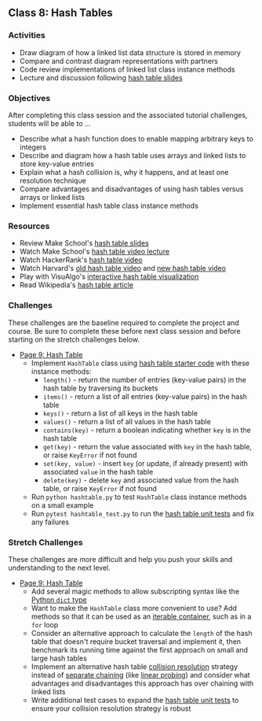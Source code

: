 ## Class 8: Hash Tables

### Activities
- Draw diagram of how a linked list data structure is stored in memory
- Compare and contrast diagram representations with partners
- Code review implementations of linked list class instance methods
- Lecture and discussion following [hash table slides]

### Objectives
After completing this class session and the associated tutorial challenges, students will be able to ...
- Describe what a hash function does to enable mapping arbitrary keys to integers
- Describe and diagram how a hash table uses arrays and linked lists to store key-value entries
- Explain what a hash collision is, why it happens, and at least one resolution technique
- Compare advantages and disadvantages of using hash tables versus arrays or linked lists
- Implement essential hash table class instance methods

### Resources
- Review Make School's [hash table slides]
- Watch Make School's [hash table video lecture]
- Watch HackerRank's [hash table video]
- Watch Harvard's [old hash table video] and [new hash table video]
- Play with VisuAlgo's [interactive hash table visualization][VisuAlgo hash table]
- Read Wikipedia's [hash table article]

### Challenges
These challenges are the baseline required to complete the project and course.
Be sure to complete these before next class session and before starting on the stretch challenges below.
- [Page 9: Hash Table]
    - Implement `HashTable` class using [hash table starter code] with these instance methods:
        - `length()` - return the number of entries (key-value pairs) in the hash table by traversing its buckets
        - `items()` - return a list of all entries (key-value pairs) in the hash table
        - `keys()` - return a list of all keys in the hash table
        - `values()` - return a list of all values in the hash table
        - `contains(key)` - return a boolean indicating whether `key` is in the hash table
        - `get(key)` - return the value associated with `key` in the hash table, or raise `KeyError` if not found
        - `set(key, value)` - insert `key` (or update, if already present) with associated `value` in the hash table
        - `delete(key)` - delete `key` and associated value from the hash table, or raise `KeyError` if not found
    - Run `python hashtable.py` to test `HashTable` class instance methods on a small example
    - Run `pytest hashtable_test.py` to run the [hash table unit tests] and fix any failures

### Stretch Challenges
These challenges are more difficult and help you push your skills and understanding to the next level.
- [Page 9: Hash Table]
    - Add several magic methods to allow subscripting syntax like the [Python `dict` type]
    - Want to make the `HashTable` class more convenient to use? Add methods so that it can be used as an [iterable container], such as in a `for` loop
    - Consider an alternative approach to calculate the `length` of the hash table that doesn't require bucket traversal and implement it, then benchmark its running time against the first approach on small and large hash tables
    - Implement an alternative hash table [collision resolution] strategy instead of [separate chaining] (like [linear probing]) and consider what advantages and disadvantages this approach has over chaining with linked lists
    - Write additional test cases to expand the [hash table unit tests] to ensure your collision resolution strategy is robust


[hash table slides]: slides/HashTables.pdf
[hash table video lecture]: https://www.youtube.com/watch?v=nLWXJ6IDKmQ
[hash table video]: https://www.youtube.com/watch?v=shs0KM3wKv8
[old hash table video]: https://www.youtube.com/watch?v=h2d9b_nEzoA
[new hash table video]: https://www.youtube.com/watch?v=tjtFkT97Xmc
[VisuAlgo hash table]: https://visualgo.net/hashtable

[hash table article]: https://en.wikipedia.org/wiki/Hash_table
[collision resolution]: https://en.wikipedia.org/wiki/Hash_table#Collision_resolution
[separate chaining]: https://en.wikipedia.org/wiki/Hash_table#Separate_chaining
[linear probing]: https://en.wikipedia.org/wiki/Linear_probing

[iterable container]: https://docs.python.org/3/library/stdtypes.html#typeiter
[Python `dict` type]: https://docs.python.org/3/library/stdtypes.html#dict

[Page 9: Hash Table]: https://www.makeschool.com/academy/tutorial/tweet-generator-data-structures-probability-with-python/hash-table

[hash table starter code]: source/hashtable.py
[hash table unit tests]: source/hashtable_test.py
